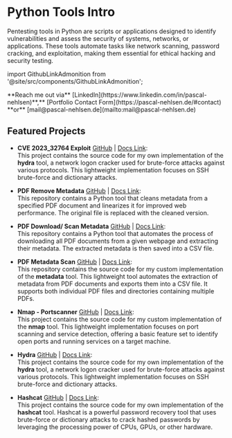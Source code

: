 ﻿---
sidebar_position: 1
---

# Python Tools Intro

Pentesting tools in Python are scripts or applications designed to identify vulnerabilities and assess the security of systems, networks, or applications. These tools automate tasks like network scanning, password cracking, and exploitation, making them essential for ethical hacking and security testing.

import GithubLinkAdmonition from '@site/src/components/GithubLinkAdmonition';

<GithubLinkAdmonition link="https://github.com/PascalNehlsen/dso-python-tasks/tree/main/module-5" text="Github Repository" type="info">
**Reach me out via** [LinkedIn](https://www.linkedin.com/in/pascal-nehlsen)**,** [Portfolio Contact Form](https://pascal-nehlsen.de/#contact) **or** [mail@pascal-nehlsen.de](mailto:mail@pascal-nehlsen.de)
</GithubLinkAdmonition>

## Featured Projects

- **CVE 2023_32764 Exploit** [GitHub](https://github.com/PascalNehlsen/dso-python-tasks/tree/main/module-5/2023_32784_exploit) | [Docs Link](exploit):  
  This project contains the source code for my own implementation of the **hydra** tool, a network logon cracker used for brute-force attacks against various protocols. This lightweight implementation focuses on SSH brute-force and dictionary attacks.

- **PDF Remove Metadata** [GitHub](https://github.com/PascalNehlsen/dso-python-tasks/tree/main/module-5/remove-metadata) | [Docs Link](remove-metadata):  
  This repository contains a Python tool that cleans metadata from a specified PDF document and linearizes it for improved web performance. The original file is replaced with the cleaned version.

- **PDF Download/ Scan Metadata** [GitHub](https://github.com/PascalNehlsen/dso-python-tasks/tree/main/module-5/metascan) | [Docs Link](metascan):  
  This repository contains a Python tool that automates the process of downloading all PDF documents from a given webpage and extracting their metadata. The extracted metadata is then saved into a CSV file.

- **PDF Metadata Scan** [GitHub](https://github.com/PascalNehlsen/dso-python-tasks/tree/main/module-5/metadata) | [Docs Link](metadata):  
  This repository contains the source code for my custom implementation of the **metadata** tool. This lightweight tool automates the extraction of metadata from PDF documents and exports them into a CSV file. It supports both individual PDF files and directories containing multiple PDFs.

- **Nmap - Portscanner** [GitHub](https://github.com/PascalNehlsen/dso-python-tasks/tree/main/module-5/nmap) | [Docs Link](nmap):  
  This project contains the source code for my custom implementation of the **nmap** tool. This lightweight implementation focuses on port scanning and service detection, offering a basic feature set to identify open ports and running services on a target machine.

- **Hydra** [GitHub](https://github.com/PascalNehlsen/dso-python-tasks/tree/main/module-5/hydra) | [Docs Link](hydra):  
  This project contains the source code for my own implementation of the **hydra** tool, a network logon cracker used for brute-force attacks against various protocols. This lightweight implementation focuses on SSH brute-force and dictionary attacks.

- **Hashcat** [GitHub](https://github.com/PascalNehlsen/dso-python-tasks/tree/main/module-5/hashcat) | [Docs Link](hashcat):  
  This project contains the source code for my own implementation of the **hashcat** tool. Hashcat is a powerful password recovery tool that uses brute-force or dictionary attacks to crack hashed passwords by leveraging the processing power of CPUs, GPUs, or other hardware.
